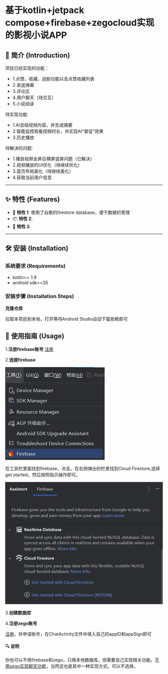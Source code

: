 # 基于kotlin+jetpack compose+firebase+zegocloud实现的影视小说APP

## 📖 简介 (Introduction)
项目已经实现的功能：
- 1.点赞，收藏，追剧功能以及点赞收藏列表
- 2.发送弹幕
- 3.评论区
- 4.用户聊天（待交互）
- 5.小说阅读

待实现功能:
- 1.AI总结视频内容，并生成摘要
- 2.智能监控观看视频时长，并实现AI“督促”效果
- 3.历史播放

待解决的问题:
- 1.播放视频全屏后横屏竖屏问题（已解决）
- 2.视频播放的UI优化（待继续优化)
- 3.首页布局美化（待继续美化）
- 4.获取当前用户信息

---
## ✨ 特性 (Features)
- 🚀 **特性 1**: 使用了谷歌的firestore database，便于数据的管理
- 📦 **特性 2**: 
- 🔧 **特性 3**: 

---

## 🛠️ 安装 (Installation)

### 系统要求 (Requirements)

- kotlin>= 1.9
- android sdk>=35 

### 安装步骤 (Installation Steps)
**克隆仓库**

拉取本项目到本地，打开等待Android Studio自动下载依赖即可

## 🚀 使用指南 (Usage)
1.**注册firebase账号**
[注册](https://firebase.google.com)

2.**连接firebase**

![alt text](image.png)

在工具栏里面找到firebase，点击，在右侧弹出的栏里找到Cloud Firestore,选择get started，然后按照指示操作即可。

![alt text](image-1.png)

3.**创建数据库**

4.**注册zego账号**

[注册](https://www.zegocloud.com/)，并申请账号，在ChatActivity文件中填入自己的appID和appSign即可
#### 🔍 **说明**

你也可以不用firebase和zego，只用本地数据库，但需要自己实现相关功能。[不用zego实现聊天功能](https://www.youtube.com/watch?v=A41hkHoYu4M)，当然这也是其中一种实现方式。可以不选择。